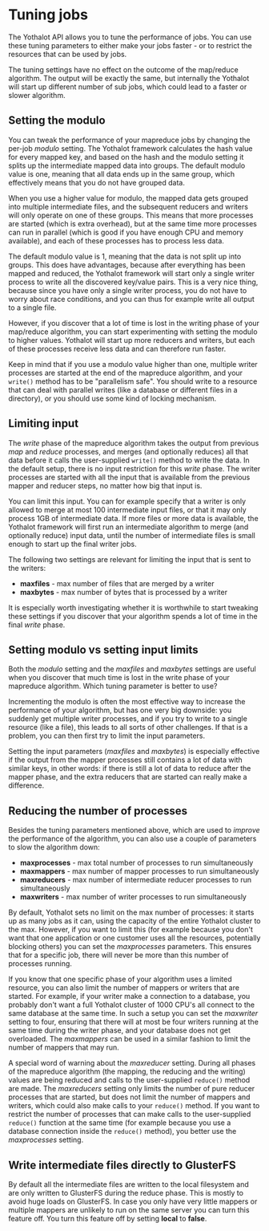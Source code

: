 # Tuning jobs

The Yothalot API allows you to tune the performance of jobs. You can use
these tuning parameters to either make your jobs faster - or to restrict the 
resources that can be used by jobs.

The tuning settings have no effect on the outcome of the map/reduce algorithm.
The output will be exactly the same, but internally the Yothalot will start
up different number of sub jobs, which could lead to a faster or slower
algorithm.


## Setting the modulo

You can tweak the performance of your mapreduce jobs by changing the per-job
*modulo* setting. The Yothalot framework calculates the hash value for every 
mapped key, and based on the hash and the modulo setting it splits up the 
intermediate mapped data into groups. The default modulo value is one, meaning 
that all data ends up in the same group, which effectively means that you do not 
have grouped data.

When you use a higher value for modulo, the mapped data gets grouped into multiple
intermediate files, and the subsequent reducers and writers will only operate
on one of these groups. This means that more processes are started (which is 
extra overhead), but at the same time more processes can run in parallel (which
is good if you have enough CPU and memory available), and each of these processes
has to process less data.

The default modulo value is 1, meaning that the data is not split up into groups.
This does have advantages, because after everything has been mapped and reduced, 
the Yothalot framework will start only a single writer process to write all the 
discovered key/value pairs. This is a very nice thing, because since you have
only a single writer process, you do not have to worry about race conditions, and 
you can thus for example write all output to a single file.

However, if you discover that a lot of time is lost in the writing phase
of your map/reduce algorithm, you can start experimenting with setting the modulo
to higher values. Yothalot will start up more reducers and writers, but each 
of these processes receive less data and can therefore run faster. 

Keep in mind that if you use a modulo value higher than one, multiple writer 
processes are started at the end of the mapreduce algorithm, and your `write()` 
method has to be "parallelism safe". You should write to a resource that can 
deal with parallel writes (like a database or different files in a directory), 
or you should use some kind of locking mechanism.


## Limiting input

The *write* phase of the mapreduce algorithm takes the output from previous *map* 
and *reduce* processes, and merges (and optionally reduces) all that data before 
it calls the user-supplied `write()` method to write the data. In the default 
setup, there is no input restriction for this *write* phase. The writer processes
are started with all the input that is available from the previous mapper and 
reducer steps, no matter how big that input is.

You can limit this input. You can for example specify that a writer is only
allowed to merge at most 100 intermediate input files, or that it may only
process 1GB of intermediate data. If more files or more data is available, the
Yothalot framework will first run an intermediate algorithm to merge (and optionally
reduce) input data, until the number of intermediate files is small enough to
start up the final writer jobs. 

The following two settings are relevant for limiting the input that is sent
to the writers:

* **maxfiles** - max number of files that are merged by a writer
* **maxbytes** - max number of bytes that is processed by a writer

It is especially worth investigating whether it is worthwhile to start tweaking
these settings if you discover that your algorithm spends a lot of time in
the final *write* phase.


## Setting modulo vs setting input limits

Both the *modulo* setting and the *maxfiles* and *maxbytes* settings are
useful when you discover that much time is lost in the write phase of your
mapreduce algorithm. Which tuning parameter is better to use?

Incrementing the modulo is often the most effective way to increase the 
performance of your algorithm, but has one very big downside: you suddenly get
multiple writer processes, and if you try to write to a single resource (like
a file), this leads to all sorts of other challenges. If that is a problem, 
you can then first try to limit the input parameters.

Setting the input parameters (*maxfiles* and *maxbytes*) is especially effective 
if the output from the mapper processes still contains a lot of data with 
similar keys, in other words: if there is still a lot of data to reduce after
the mapper phase, and the extra reducers that are started can really make
a difference.


## Reducing the number of processes

Besides the tuning parameters mentioned above, which are used to *improve* the
performance of the algorithm, you can also use a couple of parameters to slow
the algorithm down:

* **maxprocesses** - max total number of processes to run simultaneously
* **maxmappers** - max number of mapper processes to run simultaneously
* **maxreducers** - max number of intermediate reducer processes to run simultaneously
* **maxwriters** - max number of writer processes to run simultaneously

By default, Yothalot sets no limit on the max number of processes: it starts
up as many jobs as it can, using the capacity of the entire Yothalot cluster to 
the max. However, if you want to limit this (for example because you don't want 
that one application or one customer uses all the resources, potentially blocking 
others) you can set the *maxprocesses* parameters. This ensures that for a
specific job, there will never be more than this number of processes running.

If you know that one specific phase of your algorithm uses a limited resource, 
you can also limit the number of mappers or writers that are started. For example,
if your writer make a connection to a database, you probably don't want a full
Yothalot cluster of 1000 CPU's all connect to the same database at the same time.
In such a setup you can set the *maxwriter* setting to four, ensuring that
there will at most be four writers running at the same time during the writer phase,
and your database does not get overloaded. The *maxmappers* can be used in a similar
fashion to limit the number of mappers that may run.

A special word of warning about the *maxreducer* setting. During all phases of 
the mapreduce algorithm (the mapping, the reducing and the writing) values are 
being reduced and calls to the user-supplied `reduce()` method are made. The 
*maxreducers* setting only limits the number of pure reducer processes that 
are started, but does not limit the number of mappers and writers, which could
also make calls to your `reduce()` method. If you want to restrict the number of 
processes that can make calls to the user-supplied `reduce()` function at the 
same time (for example because you use a database connection inside the 
`reduce()` method), you better use the *maxprocesses* setting.

## Write intermediate files directly to GlusterFS

By default all the intermediate files are written to the local filesystem and are
only written to GlusterFS during the reduce phase. This is mostly to avoid huge
loads on GlusterFS. In case you only have very little mappers or multiple mappers
are unlikely to run on the same server you can turn this feature off. You turn
this feature off by setting **local** to **false**.